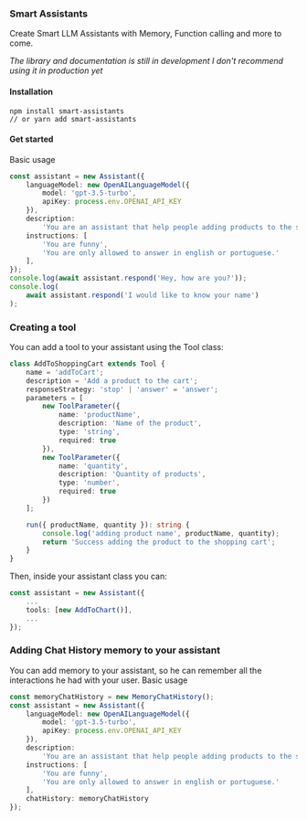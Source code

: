 ### Smart Assistants

Create Smart LLM Assistants with Memory, Function calling and more to come.

*The library and documentation is still in development*
*I don't recommend using it in production yet*

#### Installation

```
npm install smart-assistants
// or yarn add smart-assistants
```

#### Get started

Basic usage

```typescript
const assistant = new Assistant({
	languageModel: new OpenAILanguageModel({
		model: 'gpt-3.5-turbo',
		apiKey: process.env.OPENAI_API_KEY
	}),
	description:
		'You are an assistant that help people adding products to the shopping cart',
	instructions: [
		'You are funny',
		'You are only allowed to answer in english or portuguese.'
	],
});
console.log(await assistant.respond('Hey, how are you?'));
console.log(
	await assistant.respond('I would like to know your name')
);
```


### Creating a tool

You can add a tool to your assistant using the Tool class:

```typescript
class AddToShoppingCart extends Tool {
	name = 'addToCart';
	description = 'Add a product to the cart';
	responseStrategy: 'stop' | 'answer' = 'answer';
	parameters = [
		new ToolParameter({
			name: 'productName',
			description: 'Name of the product',
			type: 'string',
			required: true
		}),
		new ToolParameter({
			name: 'quantity',
			description: 'Quantity of products',
			type: 'number',
			required: true
		})
	];

	run({ productName, quantity }): string {
		console.log('adding product name', productName, quantity);
		return 'Success adding the product to the shopping cart';
	}
}
```

Then, inside your assistant class you can:
```typescript
const assistant = new Assistant({
	...
	tools: [new AddToChart()],
	...
});
```


### Adding Chat History memory to your assistant

You can add memory to your assistant, so he can remember all the interactions he had with your user.
Basic usage

```typescript
const memoryChatHistory = new MemoryChatHistory();
const assistant = new Assistant({
	languageModel: new OpenAILanguageModel({
		model: 'gpt-3.5-turbo',
		apiKey: process.env.OPENAI_API_KEY
	}),
	description:
		'You are an assistant that help people adding products to the shopping cart',
	instructions: [
		'You are funny',
		'You are only allowed to answer in english or portuguese.'
	],
	chatHistory: memoryChatHistory
});
```
